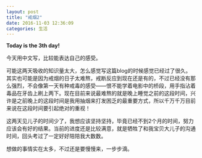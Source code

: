 ```yaml
---
layout: post
title: "戒烟2"
date: 2016-11-03 12:36:09
categories: 生活
---
```



 **Today is the 3th day!**
   
      
   今天用中文写，比较能表达自己的感受。

   可能这两天吸收的知识量太大，怎么感觉写这篇blog的时候感觉已经过了很久。 其实也可能是因为戒烟的日子太难熬，戒断反应到现在还是有的，不过已经没有那么强烈，不会像第一天有种戒毒的感受——恨不能学着电影中的桥段，用手指沾着毒品在牙齿上刷上两下。现在目前来说最难熬的就是晚上睡觉之前的这段时间，兴许是之前晚上的这段时间是我用抽烟来打发困乏的最重要方式，所以千万千万目前来说在这段时间要引起绝对的重视！

   这两天见儿子的时间少了，我想应该坚持坚持，毕竟已经不到2个月的时间，努力应该会有好的结果。当前的进度还是比较满意，就是牺牲了和我宝贝大儿子的沟通时间，回头考过了一定好好陪陪我大数数。

   想做的事情实在太多，不过还是要慢慢来，一步步滴。